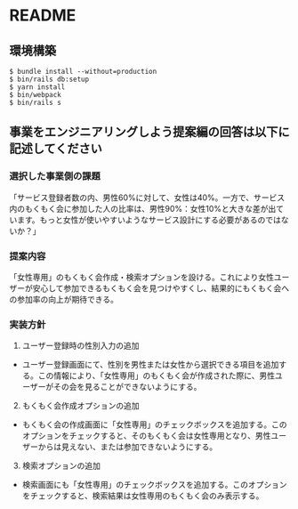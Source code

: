 # README

## 環境構築
```
$ bundle install --without=production
$ bin/rails db:setup
$ yarn install
$ bin/webpack
$ bin/rails s
```

## 事業をエンジニアリングしよう提案編の回答は以下に記述してください
### 選択した事業側の課題
「サービス登録者数の内、男性60%に対して、女性は40%。一方で、サービス内のもくもく会に参加した人の比率は、男性90%：女性10%と大きな差が出ています。もっと女性が使いやすいようなサービス設計にする必要があるのではないか？」

### 提案内容
「女性専用」のもくもく会作成・検索オプションを設ける。これにより女性ユーザーが安心して参加できるもくもく会を見つけやすくし、結果的にもくもく会への参加率の向上が期待できる。

### 実装方針
1. ユーザー登録時の性別入力の追加
- ユーザー登録画面にて、性別を男性または女性から選択できる項目を追加する。この情報により、「女性専用」のもくもく会が作成された際に、男性ユーザーがその会を見ることができないようにする。

2. もくもく会作成オプションの追加
- もくもく会の作成画面に「女性専用」のチェックボックスを追加する。このオプションをチェックすると、そのもくもく会は女性専用となり、男性ユーザーからは見えない、または参加できないようにする。

3. 検索オプションの追加
- 検索画面にも「女性専用」のチェックボックスを追加する。このオプションをチェックすると、検索結果は女性専用のもくもく会のみ表示する。